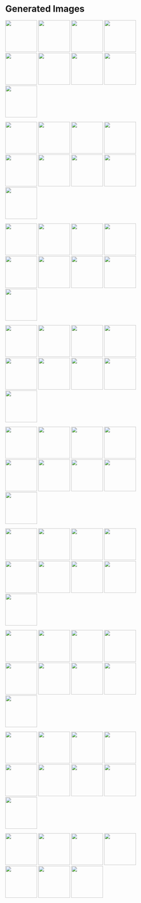 # Generated Images



<img src="2025_09_18_01.webp" width="100"/> <img src="2025_09_18_02.webp" width="100"/> <img src="2025_09_18_03.webp" width="100"/> <img src="2025_09_18_04.webp" width="100"/> <img src="2025_09_18_05.webp" width="100"/> <img src="2025_09_18_06.webp" width="100"/> <img src="2025_09_18_07.webp" width="100"/> <img src="2025_09_18_08.webp" width="100"/> <img src="2025_09_18_09.webp" width="100"/>

<img src="2025_09_18_10.webp" width="100"/> <img src="2025_09_18_11.webp" width="100"/> <img src="2025_09_18_12.webp" width="100"/> <img src="2025_09_18_13.webp" width="100"/> <img src="2025_09_18_14.webp" width="100"/> <img src="2025_09_18_15.webp" width="100"/> <img src="2025_09_18_16.webp" width="100"/> <img src="2025_09_18_17.webp" width="100"/> <img src="2025_09_18_18.webp" width="100"/>

<img src="2025_09_18_19.webp" width="100"/> <img src="2025_09_18_20.webp" width="100"/> <img src="2025_09_18_21.webp" width="100"/> <img src="2025_09_18_22.webp" width="100"/> <img src="2025_09_18_23.webp" width="100"/> <img src="2025_09_18_24.webp" width="100"/> <img src="2025_09_18_25.webp" width="100"/> <img src="2025_09_18_26.webp" width="100"/> <img src="2025_09_18_27.webp" width="100"/>

<img src="2025_09_18_28.webp" width="100"/> <img src="2025_09_18_29.webp" width="100"/> <img src="2025_09_18_30.webp" width="100"/> <img src="2025_09_18_31.webp" width="100"/> <img src="2025_09_18_32.webp" width="100"/> <img src="2025_09_18_33.webp" width="100"/> <img src="2025_09_18_34.webp" width="100"/> <img src="2025_09_18_35.webp" width="100"/> <img src="2025_09_18_36.webp" width="100"/>

<img src="2025_09_18_37.webp" width="100"/> <img src="2025_09_18_38.webp" width="100"/> <img src="2025_09_18_39.webp" width="100"/> <img src="2025_09_18_40.webp" width="100"/> <img src="2025_09_18_41.webp" width="100"/> <img src="2025_09_18_42.webp" width="100"/> <img src="2025_09_18_43.webp" width="100"/> <img src="2025_09_18_44.webp" width="100"/> <img src="2025_09_18_45.webp" width="100"/>

<img src="2025_09_18_46.webp" width="100"/> <img src="2025_09_18_47.webp" width="100"/> <img src="2025_09_18_48.webp" width="100"/> <img src="2025_09_18_49.webp" width="100"/> <img src="2025_09_18_50.webp" width="100"/> <img src="2025_09_18_51.webp" width="100"/> <img src="2025_09_18_52.webp" width="100"/> <img src="2025_09_18_53.webp" width="100"/> <img src="2025_09_18_54.webp" width="100"/>

<img src="2025_09_18_55.webp" width="100"/> <img src="2025_09_18_56.webp" width="100"/> <img src="2025_09_18_57.webp" width="100"/> <img src="2025_09_18_58.webp" width="100"/> <img src="2025_09_18_59.webp" width="100"/> <img src="2025_09_18_60.webp" width="100"/> <img src="2025_09_18_61.webp" width="100"/> <img src="2025_09_18_62.webp" width="100"/> <img src="2025_09_18_63.webp" width="100"/>

<img src="2025_09_18_64.webp" width="100"/> <img src="2025_09_18_65.webp" width="100"/> <img src="2025_09_18_66.webp" width="100"/> <img src="2025_09_18_67.webp" width="100"/> <img src="2025_09_18_68.webp" width="100"/> <img src="2025_09_18_69.webp" width="100"/> <img src="2025_09_18_70.webp" width="100"/> <img src="2025_09_18_71.webp" width="100"/> <img src="2025_09_18_72.webp" width="100"/>

<img src="2025_09_18_73.webp" width="100"/> <img src="2025_09_18_74.webp" width="100"/> <img src="2025_09_18_75.webp" width="100"/> <img src="2025_09_18_76.webp" width="100"/> <img src="2025_09_18_77.webp" width="100"/> <img src="2025_09_18_78.webp" width="100"/> <img src="2025_09_18_79.webp" width="100"/>